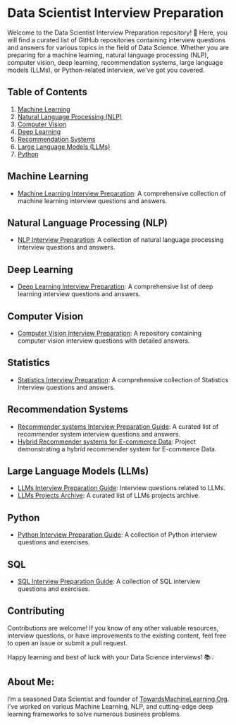 # Data Scientist Interview Preparation

Welcome to the Data Scientist Interview Preparation repository! 🚀 Here, you will find a curated list of GitHub repositories containing interview questions and answers for various topics in the field of Data Science. Whether you are preparing for a machine learning, natural language processing (NLP), computer vision, deep learning, recommendation systems, large language models (LLMs), or Python-related interview, we've got you covered.

## Table of Contents

1. [Machine Learning](#machine-learning)
2. [Natural Language Processing (NLP)](#natural-language-processing-nlp)
3. [Computer Vision](#computer-vision)
4. [Deep Learning](#deep-learning)
5. [Recommendation Systems](#recommendation-systems)
6. [Large Language Models (LLMs)](#large-language-models-llms)
7. [Python](#python)

## Machine Learning

- [Machine Learning Interview Preparation](https://github.com/Praveen76/Machine-Learning-Interview-preparation): A comprehensive collection of machine learning interview questions and answers.

## Natural Language Processing (NLP)

- [NLP Interview Preparation](https://github.com/Praveen76/NLP-Interview-preparation): A collection of natural language processing interview questions and answers.

## Deep Learning

- [Deep Learning Interview Preparation](https://github.com/Praveen76/Deep-Learning-Interview-Preparation): A comprehensive list of deep learning interview questions and answers.

## Computer Vision

- [Computer Vision Interview Preparation](https://github.com/Praveen76/Computer-Vision-Interview-Preparation): A repository containing computer vision interview questions with detailed answers.

## Statistics

- [Statistics Interview Preparation](https://github.com/Praveen76/Statistics-Interview-Preparation-Guide): A comprehensive collection of Statistics interview questions and answers.

## Recommendation Systems

- [Recommender systems Interview Preparation Guide](https://github.com/Praveen76/Recommendation-System-Interview-Prep-Guide.git): A curated list of recommender system interview questions and answers.
- [Hybrid Recommender systems for E-commerce Data](https://github.com/Praveen76/Hybrid-Recommender-System-on-E-commerce-Data): Project demonstrating a hybrid recommender system for E-commerce Data.

## Large Language Models (LLMs)

- [LLMs Interview Preparation Guide](https://github.com/Praveen76/LLMs-Interview-Prep-Guide.git): Interview questions related to LLMs.
- [LLMs Projects Archive](https://github.com/Praveen76/LLM-Projects-Archive): A curated list of LLMs projects archive.

## Python

- [Python Interview Preparation Guide](https://github.com/Praveen76/Python-coding-Interview-preparation): A collection of Python interview questions and exercises.

## SQL

- [SQL Interview Preparation Guide](https://github.com/Praveen76/SQL-Interview-Questions): A collection of SQL interview questions and exercises.

## Contributing

Contributions are welcome! If you know of any other valuable resources, interview questions, or have improvements to the existing content, feel free to open an issue or submit a pull request.

Happy learning and best of luck with your Data Science interviews! 📚💡

## **About Me**:
I’m a seasoned Data Scientist and founder of [TowardsMachineLearning.Org](https://towardsmachinelearning.org/). I've worked on various Machine Learning, NLP, and cutting-edge deep learning frameworks to solve numerous business problems.
